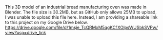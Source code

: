 This 3D model of an industrial bread manufacturing oven was made in Blender.
The file size is 30.2MB, but as GitHub only allows 25MB to upload, I was unable to upload this file here.
Instead, I am providing a shareable link to this project on my Google Drive below.
https://drive.google.com/file/d/1msje_TcQRMxM5qgKC1XOlpsWUSbkSVPw/view?usp=drive_link
